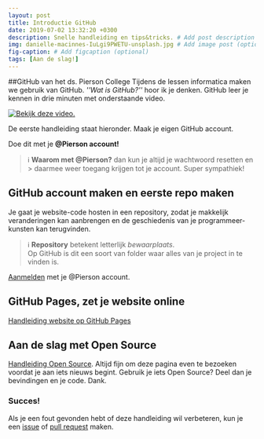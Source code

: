 ```yaml
---
layout: post
title: Introductie GitHub
date: 2019-07-02 13:32:20 +0300
description: Snelle handleiding en tips&tricks. # Add post description (optional)
img: danielle-macinnes-IuLgi9PWETU-unsplash.jpg # Add image post (optional)
fig-caption: # Add figcaption (optional)
tags: [Aan de slag!]
---
```


##GitHub van het ds. Pierson College
Tijdens de lessen informatica maken we gebruik van GitHub. _''Wat is GitHub?''_ hoor ik je denken.
GitHub leer je kennen in drie minuten met onderstaande video.

[![Bekijk deze video.](https://img.youtube.com/vi/w3jLJU7DT5E/maxresdefault.jpg)](https://www.youtube.com/watch?v=w3jLJU7DT5E)

De eerste handleiding staat hieronder. Maak je eigen GitHub account.

Doe dit met je **@Pierson account!**
> :information_source: **Waarom met @Pierson?** dan kun je altijd je wachtwoord resetten en > daarmee weer toegang krijgen tot je account. Super sympathiek!

## GitHub account maken en eerste repo maken ##
Je gaat je website-code hosten in een repository, zodat je makkelijk veranderingen kan aanbrengen en de geschiedenis van je programmeer-kunsten kan terugvinden.

> :information_source:  **Repository** betekent letterlijk *bewaarplaats*.    
> Op GitHub is dit een soort van folder waar alles van je project in te vinden is.

[Aanmelden](https://github.com/join) met je @Pierson account.

## GitHub Pages, zet je website online ##
[Handleiding website op GitHub Pages](piersoncollege.github.io/html)

## Aan de slag met Open Source
[Handleiding Open Source](https://opensource.guide/). Altijd fijn om deze pagina even te bezoeken voordat je aan iets nieuws begint. Gebruik je iets Open Source? Deel dan je bevindingen en je code. Dank.

### Succes! ###



Als je een fout gevonden hebt of deze handleiding wil verbeteren, kun je een [issue](https://github.com/moorlag/moorlag.github.io/issues/new) of [pull request](https://github.com/moorlag/moorlag.github.io/compare) maken.
